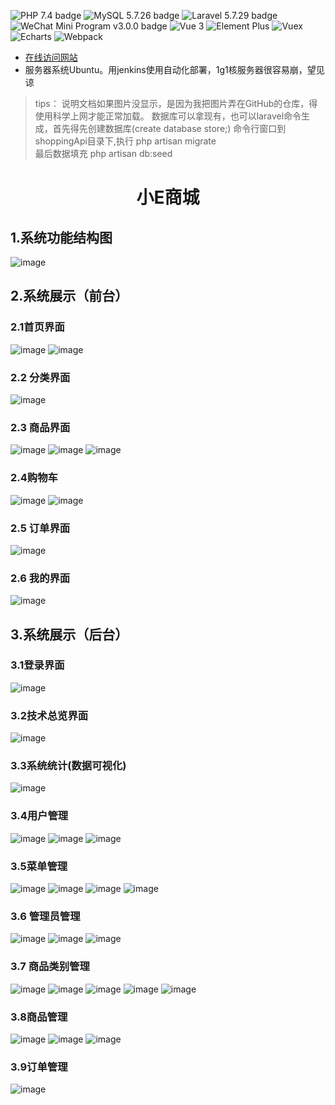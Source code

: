 

![PHP 7.4 badge](https://img.shields.io/badge/PHP-7.4-blue)  ![MySQL 5.7.26 badge](https://img.shields.io/badge/MySQL-5.7.26-blue)    ![Laravel 5.7.29 badge](https://img.shields.io/badge/Laravel-5.7.29-red)         ![WeChat Mini Program v3.0.0 badge](https://img.shields.io/badge/WeChat%20Mini%20Program-v3.0.0-brightgreen) ![Vue 3](https://img.shields.io/badge/Vue-3.0.0-brightgreen) ![Element Plus](https://img.shields.io/badge/Element%20Plus-v1.0.0-brightgreen)   ![Vuex](https://img.shields.io/badge/Vuex-v3.6.0-brightgreen)  ![Echarts](https://img.shields.io/badge/Echarts-v5.2.2-brightgreen) ![Webpack](https://img.shields.io/badge/Webpack-v5.50.0-brightgreen)

 - [在线访问网站](http://20.255.60.222:3333)
 - 服务器系统Ubuntu。用jenkins使用自动化部署，1g1核服务器很容易崩，望见谅

> tips：
> 说明文档如果图片没显示，是因为我把图片弄在GitHub的仓库，得使用科学上网才能正常加载。
> 数据库可以拿现有，也可以laravel命令生成，首先得先创建数据库(create database store;)
> 命令行窗口到shoppingApi目录下,执行 php artisan migrate  
> 最后数据填充  php artisan db:seed 
<h1 align="center">小E商城</h1>

## 1.系统功能结构图
![image](https://raw.githubusercontent.com/484869326/img/main/structure.png)
## 2.系统展示（前台）
### 2.1首页界面
   ![image](https://raw.githubusercontent.com/484869326/img/main/index.png)  ![image](https://raw.githubusercontent.com/484869326/img/main/index2.png)
### 2.2 分类界面
![image](https://raw.githubusercontent.com/484869326/img/main/category.png)
### 2.3 商品界面
![image](https://raw.githubusercontent.com/484869326/img/main/goods.png) ![image](https://raw.githubusercontent.com/484869326/img/main/detail.png)
![image](https://raw.githubusercontent.com/484869326/img/main/buy.png)
### 2.4购物车

![image](https://raw.githubusercontent.com/484869326/img/main/shop_empty.png) ![image](https://raw.githubusercontent.com/484869326/img/main/shop.png)
### 2.5 订单界面
![image](https://raw.githubusercontent.com/484869326/img/main/order.png)
### 2.6 我的界面
![image](https://raw.githubusercontent.com/484869326/img/main/my.png)

## 3.系统展示（后台）
### 3.1登录界面
![image](https://raw.githubusercontent.com/484869326/img/main/login.png)
### 3.2技术总览界面
![image](https://raw.githubusercontent.com/484869326/img/main/technology.png)
### 3.3系统统计(数据可视化)
![image](https://raw.githubusercontent.com/484869326/img/main/statistics.png)
### 3.4用户管理
![image](https://raw.githubusercontent.com/484869326/img/main/user_manage.png)
![image](https://raw.githubusercontent.com/484869326/img/main/user_manage_edit.png)
![image](https://raw.githubusercontent.com/484869326/img/main/user_manage_add.png)
### 3.5菜单管理
![image](https://raw.githubusercontent.com/484869326/img/main/menu_manage.png)
![image](https://raw.githubusercontent.com/484869326/img/main/menu_manage_edit.png)
![image](https://raw.githubusercontent.com/484869326/img/main/menu_manage_edit2.png)
![image](https://raw.githubusercontent.com/484869326/img/main/menu_manage_add.png)
### 3.6 管理员管理
![image](https://raw.githubusercontent.com/484869326/img/main/admin_manage.png)
![image](https://raw.githubusercontent.com/484869326/img/main/admin_manage_edit.png)
![image](https://raw.githubusercontent.com/484869326/img/main/admin_manage_add.png)
### 3.7 商品类别管理
![image](https://raw.githubusercontent.com/484869326/img/main/category_manage.png)
![image](https://raw.githubusercontent.com/484869326/img/main/category_manage_edit.png)
![image](https://raw.githubusercontent.com/484869326/img/main/category_manage_edit2.png)
![image](https://raw.githubusercontent.com/484869326/img/main/category_manage_edit3.png)
![image](https://raw.githubusercontent.com/484869326/img/main/category_manage_add.png)
### 3.8商品管理
![image](https://raw.githubusercontent.com/484869326/img/main/good_manage.png)
![image](https://raw.githubusercontent.com/484869326/img/main/good_manage_edit.png)
![image](https://raw.githubusercontent.com/484869326/img/main/good_manage_add.png)
### 3.9订单管理
![image](https://raw.githubusercontent.com/484869326/img/main/order_manage.png)